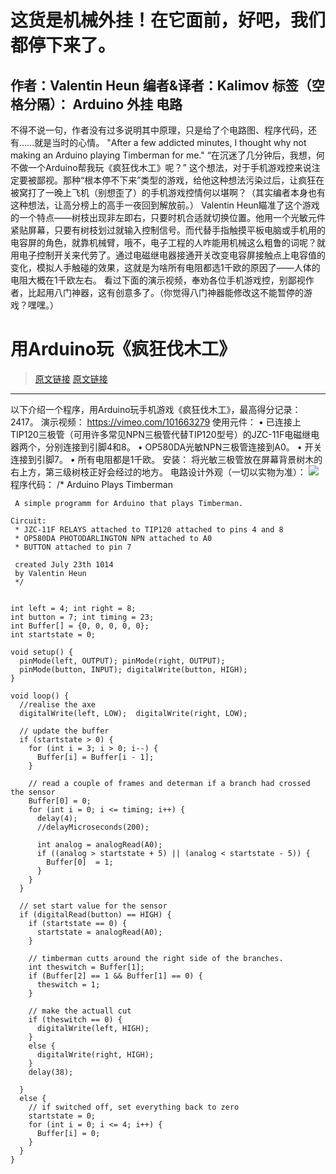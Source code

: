 # 这货是机械外挂！在它面前，好吧，我们都停下来了。
作者：Valentin Heun 编者&译者：Kalimov
标签（空格分隔）： Arduino 外挂 电路
---
不得不说一句，作者没有过多说明其中原理，只是给了个电路图、程序代码，还有……就是当时的心情。
"After a few addicted minutes, I thought why not making an Arduino playing Timberman for me."
“在沉迷了几分钟后，我想，何不做一个Arduino帮我玩《疯狂伐木工》呢？”
这个想法，对于手机游戏控来说注定要被鄙视。那种“根本停不下来”类型的游戏，给他这种想法污染过后，让疯狂在被窝打了一晚上飞机（别想歪了）的手机游戏控情何以堪啊？（其实编者本身也有这种想法，让高分榜上的高手一夜回到解放前。）
Valentin Heun瞄准了这个游戏的一个特点——树枝出现非左即右，只要时机合适就切换位置。他用一个光敏元件紧贴屏幕，只要有树枝划过就输入控制信号。而代替手指触摸平板电脑或手机用的电容屏的角色，就靠机械臂，哦不，电子工程的人咋能用机械这么粗鲁的词呢？就用电子控制开关来代劳了。通过电磁继电器接通开关改变电容屏接触点上电容值的变化，模拟人手触碰的效果，这就是为啥所有电阻都选1千欧的原因了——人体的电阻大概在1千欧左右。
看过下面的演示视频，奉劝各位手机游戏控，别鄙视作者，比起用八门神器，这有创意多了。（你觉得八门神器能修改这不能暂停的游戏？嘿嘿。）

# 用Arduino玩《疯狂伐木工》
>[原文链接](https://github.com/vheun/ArduinoPlaysTimberman)
>[原文链接](http://vimeo.com/101663279)
---
以下介绍一个程序，用Arduino玩手机游戏《疯狂伐木工》，最高得分记录：2417。
演示视频： https://vimeo.com/101663279
使用元件：
•	已连接上TIP120三极管（可用许多常见NPN三极管代替TIP120型号）的JZC-11F电磁继电器两个，分别连接到引脚4和8。
•	OP580DA光敏NPN三极管连接到A0。
•	开关连接到引脚7。
•	所有电阻都是1千欧。
安装：
将光敏三极管放在屏幕背景树木的右上方，第三级树枝正好会经过的地方。
电路设计外观（一切以实物为准）：
![](http://doask.qiniudn.com/ArduinoPlaysTimberman.png) 
程序代码：
/*
	 Arduino Plays Timberman
	
	 A simple programm for Arduino that plays Timberman.
	
	Circuit:
	 * JZC-11F RELAYS attached to TIP120 attached to pins 4 and 8
	 * OP580DA PHOTODARLINGTON NPN attached to A0
	 * BUTTON attached to pin 7
	
	 created July 23th 1014
	 by Valentin Heun
	 */
	
	
	int left = 4; int right = 8;
	int button = 7; int timing = 23;
	int Buffer[] = {0, 0, 0, 0, 0};
	int startstate = 0;
	
	void setup() {
	  pinMode(left, OUTPUT); pinMode(right, OUTPUT);
	  pinMode(button, INPUT); digitalWrite(button, HIGH);
	}
	
	void loop() {
	  //realise the axe
	  digitalWrite(left, LOW);  digitalWrite(right, LOW);
	
	  // update the buffer
	  if (startstate > 0) {
	    for (int i = 3; i > 0; i--) {
	      Buffer[i] = Buffer[i - 1];
	    }
	
	    // read a couple of frames and determan if a branch had crossed the sensor
	    Buffer[0] = 0;
	    for (int i = 0; i <= timing; i++) {
	      delay(4);
	      //delayMicroseconds(200);
	      
	      int analog = analogRead(A0);
	      if ((analog > startstate + 5) || (analog < startstate - 5)) {
	        Buffer[0]  = 1;
	      }
	    }
	  }
	
	  // set start value for the sensor
	  if (digitalRead(button) == HIGH) {
	    if (startstate == 0) {
	      startstate = analogRead(A0);
	    }
	
	    // timberman cutts around the right side of the branches.
	    int theswitch = Buffer[1];
	    if (Buffer[2] == 1 && Buffer[1] == 0) {
	      theswitch = 1;
	    }
	
	    // make the actuall cut
	    if (theswitch == 0) {
	      digitalWrite(left, HIGH);
	    }
	    else {
	      digitalWrite(right, HIGH);
	    }
	    delay(38);
	     
	  }
	  else {
	    // if switched off, set everything back to zero
	    startstate = 0;
	    for (int i = 0; i <= 4; i++) {
	      Buffer[i] = 0;
	    }
	  }
	}

